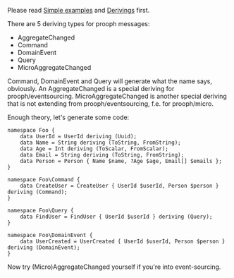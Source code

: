 Please read [Simple examples](Simple%20Examples) and [Derivings](Derivings) first.

There are 5 deriving types for prooph messages:

- AggregateChanged
- Command
- DomainEvent
- Query
- MicroAggregateChanged

Command, DomainEvent and Query will generate what the name says, obviously.
An AggregateChanged is a special deriving for prooph/eventsourcing.
MicroAggregateChanged is another special deriving that is not extending from prooph/eventsourcing, f.e. for prooph/micro.

Enough theory, let's generate some code:

```
namespace Foo {
    data UserId = UserId deriving (Uuid);
    data Name = String deriving (ToString, FromString);
    data Age = Int deriving (ToScalar, FromScalar);
    data Email = String deriving (ToString, FromString);
    data Person = Person { Name $name, ?Age $age, Email[] $emails };
}

namespace Foo\Command {
    data CreateUser = CreateUser { UserId $userId, Person $person } deriving (Command);
}

namespace Foo\Query {
    data FindUser = FindUser { UserId $userId } deriving (Query);
}

namespace Foo\DomainEvent {
    data UserCreated = UserCreated { UserId $userId, Person $person } deriving (DomainEvent);
}
```

Now try (Micro)AggregateChanged yourself if you're into event-sourcing.
